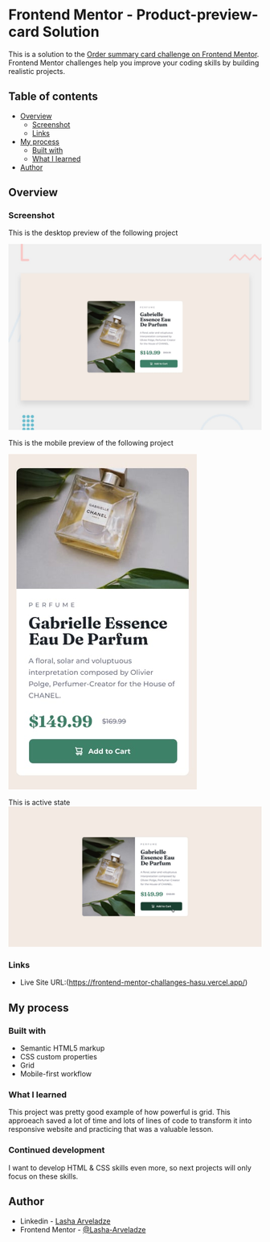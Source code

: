 # Frontend Mentor - Product-preview-card Solution

This is a solution to the [Order summary card challenge on Frontend Mentor](https://www.frontendmentor.io/challenges/order-summary-component-QlPmajDUj). Frontend Mentor challenges help you improve your coding skills by building realistic projects.

## Table of contents

- [Overview](#overview)
  - [Screenshot](#screenshot)
  - [Links](#links)
- [My process](#my-process)
  - [Built with](#built-with)
  - [What I learned](#what-i-learned)
- [Author](#author)

## Overview

### Screenshot

This is the desktop preview of the following project

![Desktop Preview](./design/desktop-preview.jpg)

This is the mobile preview of the following project

![Mobile Preview](./design/mobile-design.jpg)

This is active state
![Mobile Preview](./design/active-states.jpg)

### Links

- Live Site URL:(https://frontend-mentor-challanges-hasu.vercel.app/)

## My process

### Built with

- Semantic HTML5 markup
- CSS custom properties
- Grid
- Mobile-first workflow

### What I learned

This project was pretty good example of how powerful is grid. This approeach saved a lot of time and lots of lines of code to transform it into responsive website and practicing that was a valuable lesson.

### Continued development

I want to develop HTML & CSS skills even more, so next projects will only focus on these skills.

## Author

- Linkedin - [Lasha Arveladze](https://www.linkedin.com/in/lasha-arveladze-3a233b327/)
- Frontend Mentor - [@Lasha-Arveladze](https://www.frontendmentor.io/profile/Lasha-Arveladze)
